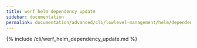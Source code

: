 ```yaml
---
title: werf helm dependency update
sidebar: documentation
permalink: documentation/advanced/cli/lowlevel-management/helm/dependency/update.html
---
```


{% include /cli/werf_helm_dependency_update.md %}
